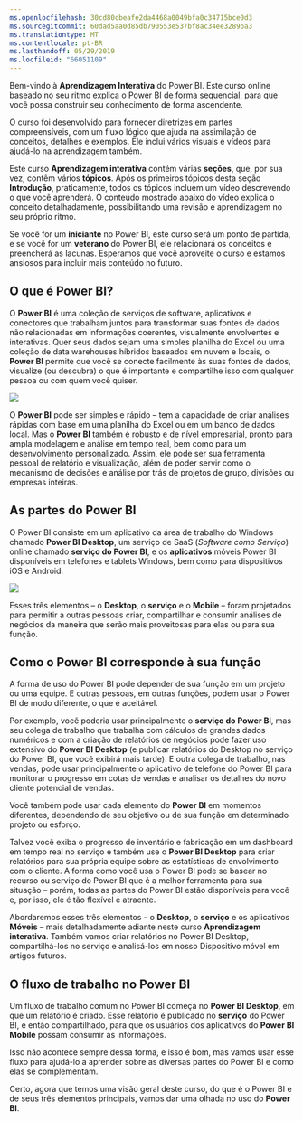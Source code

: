 ```yaml
---
ms.openlocfilehash: 30cd80cbeafe2da4468a0049bfa0c34715bce0d3
ms.sourcegitcommit: 60dad5aa0d85db790553e537bf8ac34ee3289ba3
ms.translationtype: MT
ms.contentlocale: pt-BR
ms.lasthandoff: 05/29/2019
ms.locfileid: "66051109"
---
```

Bem-vindo à **Aprendizagem Interativa** do Power BI. Este curso online baseado no seu ritmo explica o Power BI de forma sequencial, para que você possa construir seu conhecimento de forma ascendente.

O curso foi desenvolvido para fornecer diretrizes em partes compreensíveis, com um fluxo lógico que ajuda na assimilação de conceitos, detalhes e exemplos. Ele inclui vários visuais e vídeos para ajudá-lo na aprendizagem também.

Este curso **Aprendizagem interativa** contém várias **seções**, que, por sua vez, contêm vários **tópicos**. Após os primeiros tópicos desta seção **Introdução**, praticamente, todos os tópicos incluem um vídeo descrevendo o que você aprenderá. O conteúdo mostrado abaixo do vídeo explica o conceito detalhadamente, possibilitando uma revisão e aprendizagem no seu próprio ritmo.

Se você for um **iniciante** no Power BI, este curso será um ponto de partida, e se você for um **veterano** do Power BI, ele relacionará os conceitos e preencherá as lacunas. Esperamos que você aproveite o curso e estamos ansiosos para incluir mais conteúdo no futuro.

## <a name="what-is-power-bi"></a>O que é Power BI?
O **Power BI** é uma coleção de serviços de software, aplicativos e conectores que trabalham juntos para transformar suas fontes de dados não relacionadas em informações coerentes, visualmente envolventes e interativas. Quer seus dados sejam uma simples planilha do Excel ou uma coleção de data warehouses híbridos baseados em nuvem e locais, o **Power BI** permite que você se conecte facilmente às suas fontes de dados, visualize (ou descubra) o que é importante e compartilhe isso com qualquer pessoa ou com quem você quiser.

![](media/0-0-what-is-power-bi/c0a0_1.png)

O **Power BI** pode ser simples e rápido – tem a capacidade de criar análises rápidas com base em uma planilha do Excel ou em um banco de dados local. Mas o **Power BI** também é robusto e de nível empresarial, pronto para ampla modelagem e análise em tempo real, bem como para um desenvolvimento personalizado. Assim, ele pode ser sua ferramenta pessoal de relatório e visualização, além de poder servir como o mecanismo de decisões e análise por trás de projetos de grupo, divisões ou empresas inteiras.

## <a name="the-parts-of-power-bi"></a>As partes do Power BI
O Power BI consiste em um aplicativo da área de trabalho do Windows chamado **Power BI Desktop**, um serviço de SaaS (*Software como Serviço*) online chamado **serviço do Power BI**, e os **aplicativos** móveis Power BI disponíveis em telefones e tablets Windows, bem como para dispositivos iOS e Android.

![](media/0-0-what-is-power-bi/c0a0_2.png)

Esses três elementos – o **Desktop**, o **serviço** e o **Mobile** – foram projetados para permitir a outras pessoas criar, compartilhar e consumir análises de negócios da maneira que serão mais proveitosas para elas ou para sua função.

## <a name="how-power-bi-matches-your-role"></a>Como o Power BI corresponde à sua função
A forma de uso do Power BI pode depender de sua função em um projeto ou uma equipe. E outras pessoas, em outras funções, podem usar o Power BI de modo diferente, o que é aceitável.

Por exemplo, você poderia usar principalmente o **serviço do Power BI**, mas seu colega de trabalho que trabalha com cálculos de grandes dados numéricos e com a criação de relatórios de negócios pode fazer uso extensivo do **Power BI Desktop** (e publicar relatórios do Desktop no serviço do Power BI, que você exibirá mais tarde). E outra colega de trabalho, nas vendas, pode usar principalmente o aplicativo de telefone do Power BI para monitorar o progresso em cotas de vendas e analisar os detalhes do novo cliente potencial de vendas.

Você também pode usar cada elemento do **Power BI** em momentos diferentes, dependendo de seu objetivo ou de sua função em determinado projeto ou esforço.

Talvez você exiba o progresso de inventário e fabricação em um dashboard em tempo real no serviço e também use o **Power BI Desktop** para criar relatórios para sua própria equipe sobre as estatísticas de envolvimento com o cliente. A forma como você usa o Power BI pode se basear no recurso ou serviço do Power BI que é a melhor ferramenta para sua situação – porém, todas as partes do Power BI estão disponíveis para você e, por isso, ele é tão flexível e atraente.

Abordaremos esses três elementos – o **Desktop**, o **serviço** e os aplicativos **Móveis** – mais detalhadamente adiante neste curso **Aprendizagem interativa**. Também vamos criar relatórios no Power BI Desktop, compartilhá-los no serviço e analisá-los em nosso Dispositivo móvel em artigos futuros.

## <a name="the-flow-of-work-in-power-bi"></a>O fluxo de trabalho no Power BI
Um fluxo de trabalho comum no Power BI começa no **Power BI Desktop**, em que um relatório é criado. Esse relatório é publicado no **serviço** do Power BI, e então compartilhado, para que os usuários dos aplicativos do **Power BI Mobile** possam consumir as informações.

Isso não acontece sempre dessa forma, e isso é bom, mas vamos usar esse fluxo para ajudá-lo a aprender sobre as diversas partes do Power BI e como elas se complementam.

Certo, agora que temos uma visão geral deste curso, do que é o Power BI e de seus três elementos principais, vamos dar uma olhada no uso do **Power BI**.

